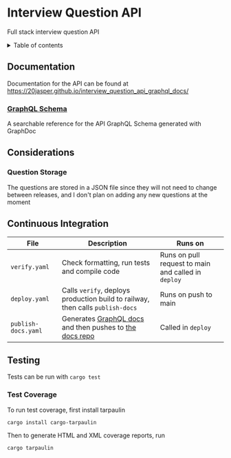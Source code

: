 # Interview Question API
Full stack interview question API 

<details>
<summary>
Table of contents
</summary>

- [Interview Question API](#interview-question-api)
  - [Documentation](#documentation)
    - [GraphQL Schema](#graphql-schema)
  - [Considerations](#considerations)
    - [Question Storage](#question-storage)
  - [Continuous Integration](#continuous-integration)
  - [Testing](#testing)
    - [Test Coverage](#test-coverage)
</details>

## Documentation
Documentation for the API can be found at https://20jasper.github.io/interview_question_api_graphql_docs/

### [GraphQL Schema](https://20jasper.github.io/interview_question_api_graphql_docs/docs/graphql)
A searchable reference for the API GraphQL Schema generated with GraphDoc

## Considerations
### Question Storage
The questions are stored in a JSON file since they will not need to change between releases, and I don't plan on adding any new questions at the moment

## Continuous Integration

<table with="100%">
<thead>
  <tr>
    <th>File</th>
    <th>Description</th>
    <th>Runs on</th>
  </tr>
</thead>
<tbody>
  <tr>
    <td><code>verify.yaml</code></td>
    <td>Check formatting, run tests and compile code</td>
    <td>Runs on pull request to main and called in <code>deploy</code></td>
  </tr>
  <tr>
    <td><code>deploy.yaml</code></td>
    <td>Calls <code>verify</code>, deploys production build to railway, then calls <code>publish-docs</code></td>
    <td>Runs on push to main</td>
  </tr>
  <tr>
    <td><code>publish-docs.yaml</code></td>
    <td>Generates <a href="#graphql-schema">GraphQL docs</a> and then pushes to <a href="https://github.com/20jasper/interview_question_api_graphql_docs">the docs repo</a></td>
    <td>Called in <code>deploy</code></td>
  </tr>
</tbody>
</table>

## Testing

Tests can be run with `cargo test`

### Test Coverage
To run test coverage, first install tarpaulin
```shell
cargo install cargo-tarpaulin
```
Then to generate HTML and XML coverage reports, run 
```shell
cargo tarpaulin
```
